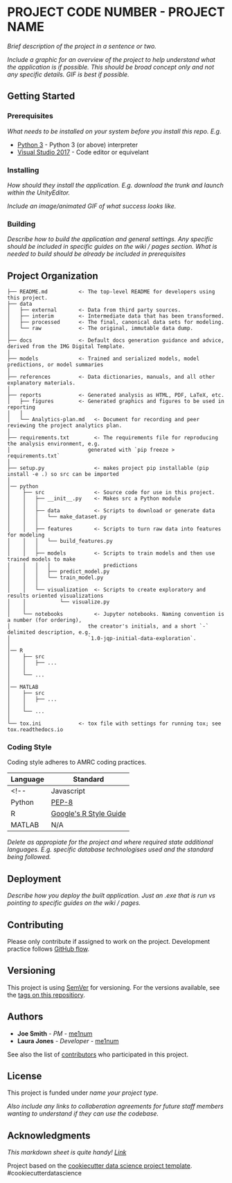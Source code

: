 # PROJECT CODE NUMBER - PROJECT NAME

*Brief description of the project in a sentence or two.*

*Include a graphic for an overview of the project to help understand what the application is if possible. This should be broad concept only and not any specific details. GIF is best if possible.*

## Getting Started

### Prerequisites

*What needs to be installed on your system before you install this repo. E.g.*

* [Python 3](https://www.python.org/downloads/) - Python 3 (or above) interpreter
* [Visual Studio 2017](https://visualstudio.microsoft.com/) - Code editor or equivelant

### Installing

*How should they install the application. E.g. download the trunk and launch within the UnityEditor.*

*Include an image/animated GIF of what success looks like.*

### Building

*Describe how to build the application and general settings. Any specific should be included in specific guides on the wiki / pages section. What is needed to build should be already be included in prerequisites*

## Project Organization

    ├── README.md          <- The top-level README for developers using this project.
    ├── data
    │   ├── external       <- Data from third party sources.
    │   ├── interim        <- Intermediate data that has been transformed.
    │   ├── processed      <- The final, canonical data sets for modeling.
    │   └── raw            <- The original, immutable data dump.
    │
    ├── docs               <- Default docs generation guidance and advice, derived from the IMG Digital Template.
    │
    ├── models             <- Trained and serialized models, model predictions, or model summaries
    │
    ├── references         <- Data dictionaries, manuals, and all other explanatory materials.
    │
    ├── reports            <- Generated analysis as HTML, PDF, LaTeX, etc.
    │   ├── figures        <- Generated graphics and figures to be used in reporting
    │   │
    │   └── Analytics-plan.md   <- Document for recording and peer reviewing the project analytics plan.
    │
    ├── requirements.txt        <- The requirements file for reproducing the analysis environment, e.g.
    │                         generated with `pip freeze > requirements.txt`
    │
    ├── setup.py                <- makes project pip installable (pip install -e .) so src can be imported
    │
    │── python
    │    ├── src                <- Source code for use in this project.
    │    │   ├── __init__.py    <- Makes src a Python module
    │    │   │
    │    │   ├── data           <- Scripts to download or generate data
    │    │   │   └── make_dataset.py
    │    │   │
    │    │   ├── features       <- Scripts to turn raw data into features for modeling
    │    │   │   └── build_features.py
    │    │   │
    │    │   ├── models         <- Scripts to train models and then use trained models to make
    │    │   │   │                 predictions
    │    │   │   ├── predict_model.py
    │    │   │   └── train_model.py
    │    │   │
    │    │   └── visualization  <- Scripts to create exploratory and results oriented visualizations
    │    │           └── visualize.py
    │    │
    │    └── notebooks          <- Jupyter notebooks. Naming convention is a number (for ordering),
    │                         the creator's initials, and a short `-` delimited description, e.g.
    │                         `1.0-jqp-initial-data-exploration`.
    │
    │── R
    │    ├── src
    │    │   ├── ...
    │    │
    │    └── ...
    │
    │── MATLAB
    │    ├── src
    │    │   ├── ...
    │    │
    │    └── ...
    │
    └── tox.ini            <- tox file with settings for running tox; see tox.readthedocs.io

### Coding Style

Coding style adheres to AMRC coding practices.

| Language | Standard |
| -- | -- |
<!-- | Javascript | [AirBnB](https://github.com/airbnb/javascript) | -->
| Python | [PEP-8](https://www.python.org/dev/peps/pep-0008/) |
| R | [Google's R Style Guide](https://web.stanford.edu/class/cs109l/unrestricted/resources/google-style.html) |
| MATLAB | N/A |

*Delete as appropiate for the project and where required state additional languages.
E.g. specific database technologises used and the standard being followed.*

## Deployment

*Describe how you deploy the built application. Just an .exe that is run vs pointing to specific guides on the wiki / pages.*

## Contributing

Please only contribute if assigned to work on the project.
Development practice follows [GitHub flow](https://guides.github.com/introduction/flow/).

## Versioning

This project is using [SemVer](http://semver.org/) for versioning. For the versions available, see the [tags on this repositiory](https://github.com/your/project/tags).

## Authors

* **Joe Smith** - *PM* - [me1num](http://amrcgithub.shef.ac.uk/me1num)
* **Laura Jones** - *Developer* - [me1num](http://amrcgithub.shef.ac.uk/me1num)

See also the list of [contributors](http://amrcgithub.shef.ac.uk/IMG/LINK_TO_PROJECT/graphs/contributors) who participated in this project.

## License

This project is funded under *name your project type*.

*Also include any links to collaberation agreements for future staff members wanting to understand if they can use the codebase.*

## Acknowledgments

*This markdown sheet is quite handy! [Link](https://github.com/adam-p/markdown-here/wiki/Markdown-Cheatsheet)*

Project based on the <a target="_blank" href="https://drivendata.github.io/cookiecutter-data-science/">cookiecutter data science project template</a>. #cookiecutterdatascience
